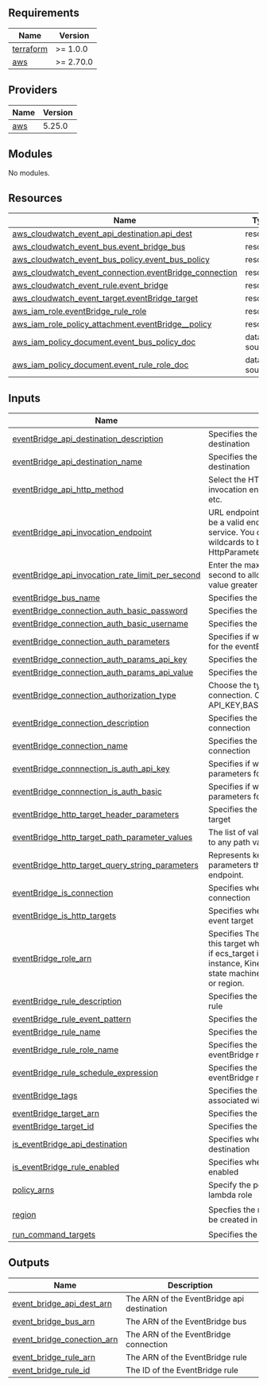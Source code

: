 <!-- BEGIN_TF_DOCS -->
## Requirements

| Name | Version |
|------|---------|
| <a name="requirement_terraform"></a> [terraform](#requirement\_terraform) | >= 1.0.0 |
| <a name="requirement_aws"></a> [aws](#requirement\_aws) | >= 2.70.0 |

## Providers

| Name | Version |
|------|---------|
| <a name="provider_aws"></a> [aws](#provider\_aws) | 5.25.0 |

## Modules

No modules.

## Resources

| Name | Type |
|------|------|
| [aws_cloudwatch_event_api_destination.api_dest](https://registry.terraform.io/providers/hashicorp/aws/latest/docs/resources/cloudwatch_event_api_destination) | resource |
| [aws_cloudwatch_event_bus.event_bridge_bus](https://registry.terraform.io/providers/hashicorp/aws/latest/docs/resources/cloudwatch_event_bus) | resource |
| [aws_cloudwatch_event_bus_policy.event_bus_policy](https://registry.terraform.io/providers/hashicorp/aws/latest/docs/resources/cloudwatch_event_bus_policy) | resource |
| [aws_cloudwatch_event_connection.eventBridge_connection](https://registry.terraform.io/providers/hashicorp/aws/latest/docs/resources/cloudwatch_event_connection) | resource |
| [aws_cloudwatch_event_rule.event_bridge](https://registry.terraform.io/providers/hashicorp/aws/latest/docs/resources/cloudwatch_event_rule) | resource |
| [aws_cloudwatch_event_target.eventBridge_target](https://registry.terraform.io/providers/hashicorp/aws/latest/docs/resources/cloudwatch_event_target) | resource |
| [aws_iam_role.eventBridge_rule_role](https://registry.terraform.io/providers/hashicorp/aws/latest/docs/resources/iam_role) | resource |
| [aws_iam_role_policy_attachment.eventBridge__policy](https://registry.terraform.io/providers/hashicorp/aws/latest/docs/resources/iam_role_policy_attachment) | resource |
| [aws_iam_policy_document.event_bus_policy_doc](https://registry.terraform.io/providers/hashicorp/aws/latest/docs/data-sources/iam_policy_document) | data source |
| [aws_iam_policy_document.event_rule_role_doc](https://registry.terraform.io/providers/hashicorp/aws/latest/docs/data-sources/iam_policy_document) | data source |

## Inputs

| Name | Description | Type | Default | Required |
|------|-------------|------|---------|:--------:|
| <a name="input_eventBridge_api_destination_description"></a> [eventBridge\_api\_destination\_description](#input\_eventBridge\_api\_destination\_description) | Specifies the description of the eventBridge api destination | `string` | `null` | no |
| <a name="input_eventBridge_api_destination_name"></a> [eventBridge\_api\_destination\_name](#input\_eventBridge\_api\_destination\_name) | Specifies the name of the eventBridge api destination | `string` | `null` | no |
| <a name="input_eventBridge_api_http_method"></a> [eventBridge\_api\_http\_method](#input\_eventBridge\_api\_http\_method) | Select the HTTP method used for the invocation endpoint, such as GET, POST, PUT, etc. | `string` | `null` | no |
| <a name="input_eventBridge_api_invocation_endpoint"></a> [eventBridge\_api\_invocation\_endpoint](#input\_eventBridge\_api\_invocation\_endpoint) | URL endpoint to invoke as a target. This could be a valid endpoint generated by a partner service. You can include  '*' as path parameters wildcards to be set from the Target HttpParameters. | `string` | `null` | no |
| <a name="input_eventBridge_api_invocation_rate_limit_per_second"></a> [eventBridge\_api\_invocation\_rate\_limit\_per\_second](#input\_eventBridge\_api\_invocation\_rate\_limit\_per\_second) | Enter the maximum number of invocations per second to allow for this destination. Enter a value greater than 0 (default 300). | `number` | `null` | no |
| <a name="input_eventBridge_bus_name"></a> [eventBridge\_bus\_name](#input\_eventBridge\_bus\_name) | Specifies the name of the eventBridge bus | `string` | n/a | yes |
| <a name="input_eventBridge_connection_auth_basic_password"></a> [eventBridge\_connection\_auth\_basic\_password](#input\_eventBridge\_connection\_auth\_basic\_password) | Specifies the password for basic authorization | `string` | `null` | no |
| <a name="input_eventBridge_connection_auth_basic_username"></a> [eventBridge\_connection\_auth\_basic\_username](#input\_eventBridge\_connection\_auth\_basic\_username) | Specifies the username for basic authorization | `string` | `null` | no |
| <a name="input_eventBridge_connection_auth_parameters"></a> [eventBridge\_connection\_auth\_parameters](#input\_eventBridge\_connection\_auth\_parameters) | Specifies if we will be creating auth parameters for the eventBridge connection | `bool` | `false` | no |
| <a name="input_eventBridge_connection_auth_params_api_key"></a> [eventBridge\_connection\_auth\_params\_api\_key](#input\_eventBridge\_connection\_auth\_params\_api\_key) | Specifies the api key for api key authorization | `string` | `null` | no |
| <a name="input_eventBridge_connection_auth_params_api_value"></a> [eventBridge\_connection\_auth\_params\_api\_value](#input\_eventBridge\_connection\_auth\_params\_api\_value) | Specifies the api value for api key authorization | `string` | `null` | no |
| <a name="input_eventBridge_connection_authorization_type"></a> [eventBridge\_connection\_authorization\_type](#input\_eventBridge\_connection\_authorization\_type) | Choose the type of authorization to use for the connection. One of API\_KEY,BASIC,OAUTH\_CLIENT\_CREDENTIALS. | `string` | `"BASIC"` | no |
| <a name="input_eventBridge_connection_description"></a> [eventBridge\_connection\_description](#input\_eventBridge\_connection\_description) | Specifies the description of the eventBridge connection | `string` | `null` | no |
| <a name="input_eventBridge_connection_name"></a> [eventBridge\_connection\_name](#input\_eventBridge\_connection\_name) | Specifies the name of the eventBridge connection | `string` | `null` | no |
| <a name="input_eventBridge_connnection_is_auth_api_key"></a> [eventBridge\_connnection\_is\_auth\_api\_key](#input\_eventBridge\_connnection\_is\_auth\_api\_key) | Specifies if we will be creating api key auth parameters for the eventBridge connection | `bool` | `false` | no |
| <a name="input_eventBridge_connnection_is_auth_basic"></a> [eventBridge\_connnection\_is\_auth\_basic](#input\_eventBridge\_connnection\_is\_auth\_basic) | Specifies if we will be creating basic auth parameters for the eventBridge connection | `bool` | `false` | no |
| <a name="input_eventBridge_http_target_header_parameters"></a> [eventBridge\_http\_target\_header\_parameters](#input\_eventBridge\_http\_target\_header\_parameters) | Specifies the header parameters for the http target | `map(string)` | `null` | no |
| <a name="input_eventBridge_http_target_path_parameter_values"></a> [eventBridge\_http\_target\_path\_parameter\_values](#input\_eventBridge\_http\_target\_path\_parameter\_values) | The list of values that correspond sequentially to any path variables in your endpoint ARN | `list(string)` | `null` | no |
| <a name="input_eventBridge_http_target_query_string_parameters"></a> [eventBridge\_http\_target\_query\_string\_parameters](#input\_eventBridge\_http\_target\_query\_string\_parameters) | Represents keys/values of query string parameters that are appended to the invoked endpoint. | `map(string)` | `null` | no |
| <a name="input_eventBridge_is_connection"></a> [eventBridge\_is\_connection](#input\_eventBridge\_is\_connection) | Specifies whether to create an eventBridge connection | `bool` | `false` | no |
| <a name="input_eventBridge_is_http_targets"></a> [eventBridge\_is\_http\_targets](#input\_eventBridge\_is\_http\_targets) | Specifies whether to create http target in the event target | `bool` | `false` | no |
| <a name="input_eventBridge_role_arn"></a> [eventBridge\_role\_arn](#input\_eventBridge\_role\_arn) | Specifies The arn of the IAM role to be used for this target when the rule is triggered. Required if ecs\_target is used or target in arn is EC2 instance, Kinesis data stream, Step Functions state machine, or Event Bus in different account or region. | `string` | `null` | no |
| <a name="input_eventBridge_rule_description"></a> [eventBridge\_rule\_description](#input\_eventBridge\_rule\_description) | Specifies the description of the eventBridge rule | `string` | n/a | yes |
| <a name="input_eventBridge_rule_event_pattern"></a> [eventBridge\_rule\_event\_pattern](#input\_eventBridge\_rule\_event\_pattern) | Specifies the event pattern to match | `string` | n/a | yes |
| <a name="input_eventBridge_rule_name"></a> [eventBridge\_rule\_name](#input\_eventBridge\_rule\_name) | Specifies the name of the eventBridge rule | `string` | n/a | yes |
| <a name="input_eventBridge_rule_role_name"></a> [eventBridge\_rule\_role\_name](#input\_eventBridge\_rule\_role\_name) | Specifies the name of the role for the eventBridge rule | `string` | n/a | yes |
| <a name="input_eventBridge_rule_schedule_expression"></a> [eventBridge\_rule\_schedule\_expression](#input\_eventBridge\_rule\_schedule\_expression) | Specifies the schedule expression for the eventBridge rule | `string` | `null` | no |
| <a name="input_eventBridge_tags"></a> [eventBridge\_tags](#input\_eventBridge\_tags) | Specifies the tags (key, value pairs) to be associated with the eventBridge rule | `map(string)` | n/a | yes |
| <a name="input_eventBridge_target_arn"></a> [eventBridge\_target\_arn](#input\_eventBridge\_target\_arn) | Specifies the arn of the target | `string` | n/a | yes |
| <a name="input_eventBridge_target_id"></a> [eventBridge\_target\_id](#input\_eventBridge\_target\_id) | Specifies the unique target assignment ID | `string` | n/a | yes |
| <a name="input_is_eventBridge_api_destination"></a> [is\_eventBridge\_api\_destination](#input\_is\_eventBridge\_api\_destination) | Specifies whether to create an eventBridge api destination | `bool` | `false` | no |
| <a name="input_is_eventBridge_rule_enabled"></a> [is\_eventBridge\_rule\_enabled](#input\_is\_eventBridge\_rule\_enabled) | Specifies whether the eventBridge rule is enabled | `bool` | `true` | no |
| <a name="input_policy_arns"></a> [policy\_arns](#input\_policy\_arns) | Specify the policy arns to be attached to the lambda role | `set(string)` | `[]` | no |
| <a name="input_region"></a> [region](#input\_region) | Specfies the region in which this resouce will be created in | `string` | `"af-south-1"` | no |
| <a name="input_run_command_targets"></a> [run\_command\_targets](#input\_run\_command\_targets) | Specifies the targets for the run command | `map(list(string))` | n/a | yes |

## Outputs

| Name | Description |
|------|-------------|
| <a name="output_event_bridge_api_dest_arn"></a> [event\_bridge\_api\_dest\_arn](#output\_event\_bridge\_api\_dest\_arn) | The ARN of the EventBridge api destination |
| <a name="output_event_bridge_bus_arn"></a> [event\_bridge\_bus\_arn](#output\_event\_bridge\_bus\_arn) | The ARN of the EventBridge bus |
| <a name="output_event_bridge_conection_arn"></a> [event\_bridge\_conection\_arn](#output\_event\_bridge\_conection\_arn) | The ARN of the EventBridge connection |
| <a name="output_event_bridge_rule_arn"></a> [event\_bridge\_rule\_arn](#output\_event\_bridge\_rule\_arn) | The ARN of the EventBridge rule |
| <a name="output_event_bridge_rule_id"></a> [event\_bridge\_rule\_id](#output\_event\_bridge\_rule\_id) | The ID of the EventBridge rule |
<!-- END_TF_DOCS -->